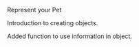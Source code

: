 Represent your Pet

Introduction to creating objects.

Added function to use information in object.
